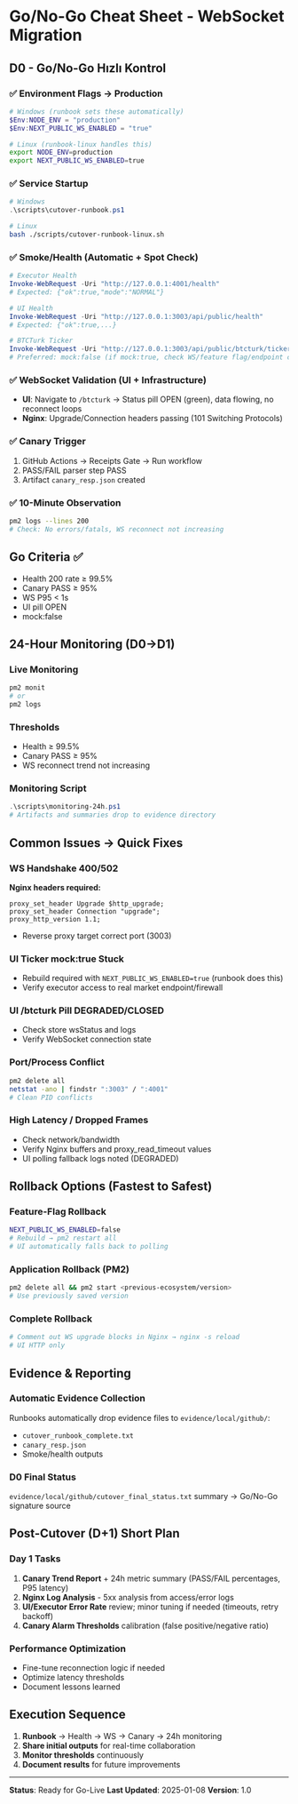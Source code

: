 # Go/No-Go Cheat Sheet - WebSocket Migration

## D0 - Go/No-Go Hızlı Kontrol

### ✅ Environment Flags → Production

```powershell
# Windows (runbook sets these automatically)
$Env:NODE_ENV = "production"
$Env:NEXT_PUBLIC_WS_ENABLED = "true"
```

```bash
# Linux (runbook-linux handles this)
export NODE_ENV=production
export NEXT_PUBLIC_WS_ENABLED=true
```

### ✅ Service Startup

```powershell
# Windows
.\scripts\cutover-runbook.ps1
```

```bash
# Linux
bash ./scripts/cutover-runbook-linux.sh
```

### ✅ Smoke/Health (Automatic + Spot Check)

```powershell
# Executor Health
Invoke-WebRequest -Uri "http://127.0.0.1:4001/health"
# Expected: {"ok":true,"mode":"NORMAL"}

# UI Health
Invoke-WebRequest -Uri "http://127.0.0.1:3003/api/public/health"
# Expected: {"ok":true,...}

# BTCTurk Ticker
Invoke-WebRequest -Uri "http://127.0.0.1:3003/api/public/btcturk/ticker?symbol=BTCTRY"
# Preferred: mock:false (if mock:true, check WS/feature flag/endpoint chain)
```

### ✅ WebSocket Validation (UI + Infrastructure)

- **UI**: Navigate to `/btcturk` → Status pill OPEN (green), data flowing, no reconnect loops
- **Nginx**: Upgrade/Connection headers passing (101 Switching Protocols)

### ✅ Canary Trigger

1. GitHub Actions → Receipts Gate → Run workflow
2. PASS/FAIL parser step PASS
3. Artifact `canary_resp.json` created

### ✅ 10-Minute Observation

```bash
pm2 logs --lines 200
# Check: No errors/fatals, WS reconnect not increasing
```

## Go Criteria ✅

- Health 200 rate ≥ 99.5%
- Canary PASS ≥ 95%
- WS P95 < 1s
- UI pill OPEN
- mock:false

## 24-Hour Monitoring (D0→D1)

### Live Monitoring

```bash
pm2 monit
# or
pm2 logs
```

### Thresholds

- Health ≥ 99.5%
- Canary PASS ≥ 95%
- WS reconnect trend not increasing

### Monitoring Script

```powershell
.\scripts\monitoring-24h.ps1
# Artifacts and summaries drop to evidence directory
```

## Common Issues → Quick Fixes

### WS Handshake 400/502

**Nginx headers required:**

```nginx
proxy_set_header Upgrade $http_upgrade;
proxy_set_header Connection "upgrade";
proxy_http_version 1.1;
```

- Reverse proxy target correct port (3003)

### UI Ticker mock:true Stuck

- Rebuild required with `NEXT_PUBLIC_WS_ENABLED=true` (runbook does this)
- Verify executor access to real market endpoint/firewall

### UI /btcturk Pill DEGRADED/CLOSED

- Check store wsStatus and logs
- Verify WebSocket connection state

### Port/Process Conflict

```bash
pm2 delete all
netstat -ano | findstr ":3003" / ":4001"
# Clean PID conflicts
```

### High Latency / Dropped Frames

- Check network/bandwidth
- Verify Nginx buffers and proxy_read_timeout values
- UI polling fallback logs noted (DEGRADED)

## Rollback Options (Fastest to Safest)

### Feature-Flag Rollback

```bash
NEXT_PUBLIC_WS_ENABLED=false
# Rebuild → pm2 restart all
# UI automatically falls back to polling
```

### Application Rollback (PM2)

```bash
pm2 delete all && pm2 start <previous-ecosystem/version>
# Use previously saved version
```

### Complete Rollback

```bash
# Comment out WS upgrade blocks in Nginx → nginx -s reload
# UI HTTP only
```

## Evidence & Reporting

### Automatic Evidence Collection

Runbooks automatically drop evidence files to `evidence/local/github/`:

- `cutover_runbook_complete.txt`
- `canary_resp.json`
- Smoke/health outputs

### D0 Final Status

`evidence/local/github/cutover_final_status.txt` summary → Go/No-Go signature source

## Post-Cutover (D+1) Short Plan

### Day 1 Tasks

1. **Canary Trend Report** + 24h metric summary (PASS/FAIL percentages, P95 latency)
2. **Nginx Log Analysis** - 5xx analysis from access/error logs
3. **UI/Executor Error Rate** review; minor tuning if needed (timeouts, retry backoff)
4. **Canary Alarm Thresholds** calibration (false positive/negative ratio)

### Performance Optimization

- Fine-tune reconnection logic if needed
- Optimize latency thresholds
- Document lessons learned

## Execution Sequence

1. **Runbook** → Health → WS → Canary → 24h monitoring
2. **Share initial outputs** for real-time collaboration
3. **Monitor thresholds** continuously
4. **Document results** for future improvements

---

**Status**: Ready for Go-Live
**Last Updated**: 2025-01-08
**Version**: 1.0
